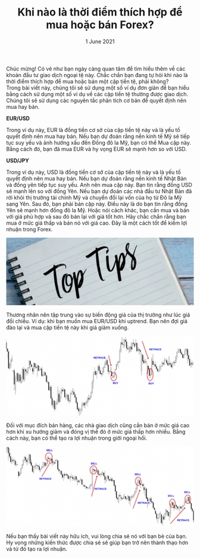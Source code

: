﻿---
title: Khi nào là thời điểm thích hợp để mua hoặc bán Forex?
date: 1 June 2021
description: I am a description of a great article
img: /images/article/When-is-the-right-time-to-sell-or-buy-Forex.png
alt: Khi nào là thời điểm thích hợp để mua hoặc bán Forex?
tags: 
  - Hashtag 1
  - Hashtag 2
  - Hashtag 3
  - Hashtag 4
  - Hashtag 5
  - Hashtag 6
---

Chúc mừng! Có vẻ như bạn ngày càng quan tâm để tìm hiểu thêm về các khoản đầu tư giao dịch ngoại tệ này. Chắc chắn bạn đang tự hỏi khi nào là thời điểm thích hợp để mua hoặc bán một cặp tiền tệ, phải không?  
Trong bài viết này, chúng tôi sẽ sử dụng một số ví dụ đơn giản để bạn hiểu bằng cách sử dụng một số ví dụ về các cặp tiền tệ thường được giao dịch.  
Chúng tôi sẽ sử dụng các nguyên tắc phân tích cơ bản để quyết định nên mua hay bán.


**EUR/USD**

Trong ví dụ này, EUR là đồng tiền cơ sở của cặp tiền tệ này và là yếu tố quyết định nên mua hay bán. Nếu bạn dự đoán rằng nền kinh tế Mỹ sẽ tiếp tục suy yếu và ảnh hưởng xấu đến Đồng đô la Mỹ, bạn có thể Mua cặp này. Bằng cách đó, bạn đã mua EUR và hy vọng EUR sẽ mạnh hơn so với USD.

**USD/JPY**

Trong ví dụ này, USD là đồng tiền cơ sở của cặp tiền tệ này và là yếu tố quyết định nên mua hay bán. Nếu bạn dự đoán rằng nền kinh tế Nhật Bản và đồng yên tiếp tục suy yếu. Anh nên mua cặp này. Bạn tin rằng đồng USD sẽ mạnh lên so với đồng Yên.
Nếu bạn dự đoán các nhà đầu tư Nhật Bản đã rời khỏi thị trường tài chính Mỹ và chuyển đổi lại vốn của họ từ Đô la Mỹ sang Yên. Sau đó, bạn phải bán cặp này. Điều này là do bạn tin rằng đồng Yên sẽ mạnh hơn đồng đô la Mỹ.
Hoặc nói cách khác, bạn cần mua và bán với giá phù hợp và sau đó bán lại với giá tốt hơn. Hãy chắc chắn rằng bạn mua ở mức giá thấp và bán nó với giá cao. Đây là một cách tốt để kiếm lợi nhuận trong Forex.


![](/images/article/When-is-the-right-time-to-sell-or-buy-Forex/1.png)

Thương nhân nên tập trung vào sự biến động giá của thị trường như lúc giá đổi chiều. Ví dụ: khi bạn muốn mua EUR/USD khi uptrend. Bạn nên đợi giá đảo lại và mua cặp tiền tệ này khi giá giảm xuống.

![](/images/article/When-is-the-right-time-to-sell-or-buy-Forex/2.png)

Đối với mục đích bán hàng, các nhà giao dịch cũng cần bán ở mức giá cao hơn khi xu hướng giảm và đóng vị thế đó ở mức giá thấp hơn nhiều. Bằng cách này, bạn có thể tạo ra lợi nhuận trong giới ngoại hối.

![](/images/article/When-is-the-right-time-to-sell-or-buy-Forex/3.png)

Nếu bạn thấy bài viết này hữu ích, vui lòng chia sẻ nó với bạn bè của bạn. Hy vọng những kiến thức được chia sẻ sẽ giúp bạn trở nên thành thạo hơn và từ đó tạo ra lợi nhuận.